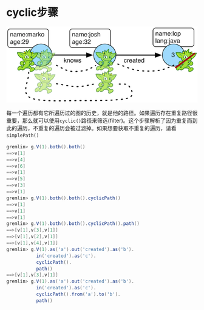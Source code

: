 # cyclic步骤

![](image/cyclicpath-step.png)

每一个遍历都有它所遍历过的图的历史，就是他的路径。如果遍历存在重复路径很重要，那么就可以使用`cyclic()`路径来筛选(filter)。这个步骤解析了因为重复而到此的遍历，不重复的遍历会被过滤掉。如果想要获取不重复的遍历，请看`simplePath()`

```Groovy
gremlin> g.V(1).both().both()
==>v[1]
==>v[4]
==>v[6]
==>v[1]
==>v[5]
==>v[3]
==>v[1]
gremlin> g.V(1).both().both().cyclicPath()
==>v[1]
==>v[1]
==>v[1]
gremlin> g.V(1).both().both().cyclicPath().path()
==>[v[1],v[3],v[1]]
==>[v[1],v[2],v[1]]
==>[v[1],v[4],v[1]]
gremlin> g.V(1).as('a').out('created').as('b').
           in('created').as('c').
           cyclicPath().
           path()
==>[v[1],v[3],v[1]]
gremlin> g.V(1).as('a').out('created').as('b').
           in('created').as('c').
           cyclicPath().from('a').to('b').
           path()
```


